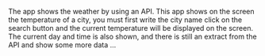 The app shows the weather by using an API. This app shows on the screen the temperature of a city, you must first write the city name click on the search button and the current temperature will be displayed on the screen. The current day and time is also shown, and there is still an extract from the API and show some more data ...
